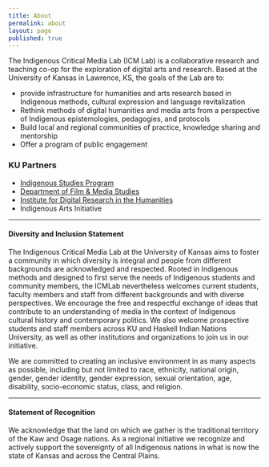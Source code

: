 ```yaml
---
title: About
permalink: about
layout: page
published: true
---
```


The Indigenous Critical Media Lab (ICM Lab) is a collaborative research and teaching co-op for the exploration of digital arts and research. Based at the University of Kansas in Lawrence, KS, the goals of the Lab are to:

* provide infrastructure for humanities and arts research based in Indigenous methods, cultural expression and language revitalization
* Rethink methods of digital humanities and media arts from a perspective of Indigenous epistemologies, pedagogies, and protocols
* Build local and regional communities of practice, knowledge sharing and mentorship
* Offer a program of public engagement

### KU Partners

* [Indigenous Studies Program](http://indigenous.ku.edu)
* [Department of Film & Media Studies](http://film.ku.edu)
* [Institute for Digital Research in the Humanities](http://idrh.ku.edu)
* Indigenous Arts Initiative
---
#### Diversity and Inclusion Statement 

The Indigenous Critical Media Lab at the University of Kansas aims to foster a community in which diversity is integral and people from different backgrounds are acknowledged and respected. Rooted in Indigenous methods and designed to first serve the needs of Indigenous students and community members, the ICMLab nevertheless welcomes current students, faculty members and staff from different backgrounds and with diverse perspectives. We encourage the free and respectful exchange of ideas that contribute to an understanding of media in the context of Indigenous cultural history and contemporary politics. We also welcome prospective students and staff members across KU and Haskell Indian Nations University, as well as other institutions and organizations to join us in our initiative.  

We are committed to creating an inclusive environment in as many aspects as possible, including but not limited to race, ethnicity, national origin, gender, gender identity, gender expression, sexual orientation, age, disability, socio-economic status, class, and religion.  

---
#### Statement of Recognition 

We acknowledge that the land on which we gather is the traditional territory of the Kaw and Osage nations. As a regional initiative we recognize and actively support the sovereignty of all Indigenous nations in what is now the state of Kansas and across the Central Plains.
